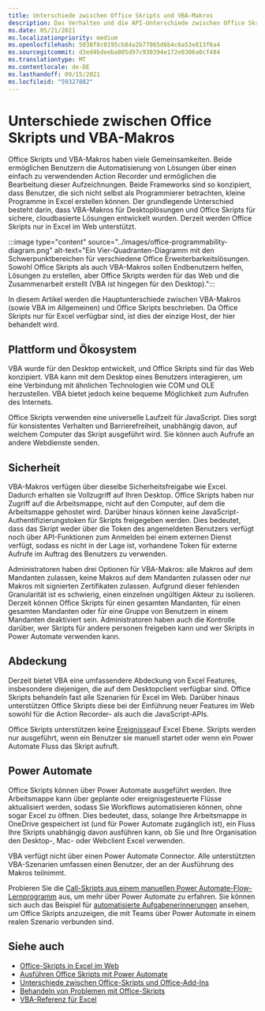 ```yaml
---
title: Unterschiede zwischen Office Skripts und VBA-Makros
description: Das Verhalten und die API-Unterschiede zwischen Office Skripts und Excel VBA-Makros.
ms.date: 05/21/2021
ms.localizationpriority: medium
ms.openlocfilehash: 5038f8c0195cb84a2b77065d6b4c6a53e813f6a4
ms.sourcegitcommit: d3ed4bdeeba805d97c930394e172e8306a0cf484
ms.translationtype: MT
ms.contentlocale: de-DE
ms.lasthandoff: 09/15/2021
ms.locfileid: "59327882"
---
```

# <a name="differences-between-office-scripts-and-vba-macros"></a>Unterschiede zwischen Office Skripts und VBA-Makros

Office Skripts und VBA-Makros haben viele Gemeinsamkeiten. Beide ermöglichen Benutzern die Automatisierung von Lösungen über einen einfach zu verwendenden Action Recorder und ermöglichen die Bearbeitung dieser Aufzeichnungen. Beide Frameworks sind so konzipiert, dass Benutzer, die sich nicht selbst als Programmierer betrachten, kleine Programme in Excel erstellen können.
Der grundlegende Unterschied besteht darin, dass VBA-Makros für Desktoplösungen und Office Skripts für sichere, cloudbasierte Lösungen entwickelt wurden. Derzeit werden Office Skripts nur in Excel im Web unterstützt.

:::image type="content" source="../images/office-programmability-diagram.png" alt-text="Ein Vier-Quadranten-Diagramm mit den Schwerpunktbereichen für verschiedene Office Erweiterbarkeitslösungen. Sowohl Office Skripts als auch VBA-Makros sollen Endbenutzern helfen, Lösungen zu erstellen, aber Office Skripts werden für das Web und die Zusammenarbeit erstellt (VBA ist hingegen für den Desktop).":::

In diesem Artikel werden die Hauptunterschiede zwischen VBA-Makros (sowie VBA im Allgemeinen) und Office Skripts beschrieben. Da Office Skripts nur für Excel verfügbar sind, ist dies der einzige Host, der hier behandelt wird.

## <a name="platform-and-ecosystem"></a>Plattform und Ökosystem

VBA wurde für den Desktop entwickelt, und Office Skripts sind für das Web konzipiert. VBA kann mit dem Desktop eines Benutzers interagieren, um eine Verbindung mit ähnlichen Technologien wie COM und OLE herzustellen. VBA bietet jedoch keine bequeme Möglichkeit zum Aufrufen des Internets.

Office Skripts verwenden eine universelle Laufzeit für JavaScript. Dies sorgt für konsistentes Verhalten und Barrierefreiheit, unabhängig davon, auf welchem Computer das Skript ausgeführt wird. Sie können auch Aufrufe an andere Webdienste senden.

## <a name="security"></a>Sicherheit

VBA-Makros verfügen über dieselbe Sicherheitsfreigabe wie Excel. Dadurch erhalten sie Vollzugriff auf Ihren Desktop. Office Skripts haben nur Zugriff auf die Arbeitsmappe, nicht auf den Computer, auf dem die Arbeitsmappe gehostet wird. Darüber hinaus können keine JavaScript-Authentifizierungstoken für Skripts freigegeben werden. Dies bedeutet, dass das Skript weder über die Token des angemeldeten Benutzers verfügt noch über API-Funktionen zum Anmelden bei einem externen Dienst verfügt, sodass es nicht in der Lage ist, vorhandene Token für externe Aufrufe im Auftrag des Benutzers zu verwenden.

Administratoren haben drei Optionen für VBA-Makros: alle Makros auf dem Mandanten zulassen, keine Makros auf dem Mandanten zulassen oder nur Makros mit signierten Zertifikaten zulassen. Aufgrund dieser fehlenden Granularität ist es schwierig, einen einzelnen ungültigen Akteur zu isolieren. Derzeit können Office Skripts für einen gesamten Mandanten, für einen gesamten Mandanten oder für eine Gruppe von Benutzern in einem Mandanten deaktiviert sein. Administratoren haben auch die Kontrolle darüber, wer Skripts für andere personen freigeben kann und wer Skripts in Power Automate verwenden kann.

## <a name="coverage"></a>Abdeckung

Derzeit bietet VBA eine umfassendere Abdeckung von Excel Features, insbesondere diejenigen, die auf dem Desktopclient verfügbar sind. Office Skripts behandeln fast alle Szenarien für Excel im Web. Darüber hinaus unterstützen Office Skripts diese bei der Einführung neuer Features im Web sowohl für die Action Recorder- als auch die JavaScript-APIs.

Office Skripts unterstützen keine [Ereignisse](/office/vba/excel/concepts/events-worksheetfunctions-shapes/using-events-with-excel-objects)auf Excel Ebene. Skripts werden nur ausgeführt, wenn ein Benutzer sie manuell startet oder wenn ein Power Automate Fluss das Skript aufruft.

## <a name="power-automate"></a>Power Automate

Office Skripts können über Power Automate ausgeführt werden. Ihre Arbeitsmappe kann über geplante oder ereignisgesteuerte Flüsse aktualisiert werden, sodass Sie Workflows automatisieren können, ohne sogar Excel zu öffnen. Dies bedeutet, dass, solange Ihre Arbeitsmappe in OneDrive gespeichert ist (und für Power Automate zugänglich ist), ein Fluss Ihre Skripts unabhängig davon ausführen kann, ob Sie und Ihre Organisation den Desktop-, Mac- oder Webclient Excel verwenden.

VBA verfügt nicht über einen Power Automate Connector. Alle unterstützten VBA-Szenarien umfassen einen Benutzer, der an der Ausführung des Makros teilnimmt.

Probieren Sie die [Call-Skripts aus einem manuellen Power Automate-Flow-Lernprogramm](../tutorials/excel-power-automate-manual.md) aus, um mehr über Power Automate zu erfahren. Sie können sich auch das Beispiel für [automatisierte Aufgabenerinnerungen](scenarios/task-reminders.md) ansehen, um Office Skripts anzuzeigen, die mit Teams über Power Automate in einem realen Szenario verbunden sind.

## <a name="see-also"></a>Siehe auch

- [Office-Skripts in Excel im Web](../overview/excel.md)
- [Ausführen Office Skripts mit Power Automate](../develop/power-automate-integration.md)
- [Unterschiede zwischen Office-Skripts und Office-Add-Ins](add-ins-differences.md)
- [Behandeln von Problemen mit Office-Skripts](../testing/troubleshooting.md)
- [VBA-Referenz für Excel](/office/vba/api/overview/excel)

